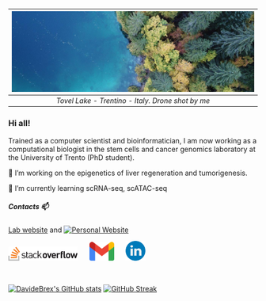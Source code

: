 
| ![LagoDiTovel](banner_tovel_drone.jpg) | 
|:--:| 
| *Tovel Lake - Trentino - Italy.  Drone shot by me* |


### Hi all!

Trained as a computer scientist and bioinformatician, I am now working as a computational biologist in the stem cells and cancer genomics laboratory at the University of Trento (PhD student). 

🔭 I’m working on the epigenetics of liver regeneration and tumorigenesis. 

🌱 I’m currently learning scRNA-seq, scATAC-seq

##### Contacts 📫

[Lab website](https://www.cibio.unitn.it/956/laboratory-of-stem-cells-and-cancer-genomics) and [![Personal Website]()]( https://davidebrex.github.io/)



[<img alt="alt_text" width="140px" src="logo-stackoverflow.png" />](https://stackoverflow.com/users/13328010/davidebrex?tab=profile) &nbsp;&nbsp;&nbsp;&nbsp; [<img src="logo_gmail.png" alt="Unitn logo" width="50"/>](mailto:davide.bressan-1@unitn.it)
 &nbsp;&nbsp;&nbsp;&nbsp;  [<img alt="alt_text" width="40px" src="linkedin_logo.png" />](https://www.linkedin.com/in/davide-bressan/)

&nbsp;


[![DavideBrex's GitHub stats](https://github-readme-stats.vercel.app/api?username=DavideBrex)](https://github.com/anuraghazra/github-readme-stats) [![GitHub Streak](https://streak-stats.demolab.com?user=DavideBrex)](https://git.io/streak-stats)




